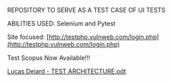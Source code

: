 REPOSITORY TO SERVE AS A TEST CASE OF UI TESTS

ABILITIES USED: Selenium and Pytest

Site focused: [http://testphp.vulnweb.com/login.php](http://testphp.vulnweb.com/login.php)

Test Scopus Now Available!!!

[Lucas Dejard - TEST ARCHITECTURE.odt](https://github.com/lucas-dejard/Pytest/files/8962214/Lucas.Dejard.-.TEST.ARCHITECTURE.odt)
